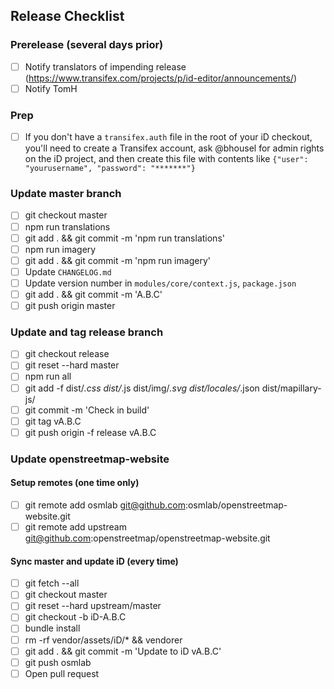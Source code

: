 ## Release Checklist

### Prerelease (several days prior)
- [ ] Notify translators of impending release
  (https://www.transifex.com/projects/p/id-editor/announcements/)
- [ ] Notify TomH

### Prep
- [ ] If you don't have a `transifex.auth` file in the root of your iD checkout,
      you'll need to create a Transifex account, ask @bhousel for admin rights
      on the iD project, and then create this file with contents
      like `{"user": "yourusername", "password": "*******"}`

### Update master branch
- [ ] git checkout master
- [ ] npm run translations
- [ ] git add . && git commit -m 'npm run translations'
- [ ] npm run imagery
- [ ] git add . && git commit -m 'npm run imagery'
- [ ] Update `CHANGELOG.md`
- [ ] Update version number in `modules/core/context.js`, `package.json`
- [ ] git add . && git commit -m 'A.B.C'
- [ ] git push origin master

### Update and tag release branch
- [ ] git checkout release
- [ ] git reset --hard master
- [ ] npm run all
- [ ] git add -f dist/*.css dist/*.js dist/img/*.svg dist/locales/*.json dist/mapillary-js/
- [ ] git commit -m 'Check in build'
- [ ] git tag vA.B.C
- [ ] git push origin -f release vA.B.C

### Update openstreetmap-website

#### Setup remotes (one time only)

- [ ] git remote add osmlab git@github.com:osmlab/openstreetmap-website.git
- [ ] git remote add upstream git@github.com:openstreetmap/openstreetmap-website.git

#### Sync master and update iD (every time)

- [ ] git fetch --all
- [ ] git checkout master
- [ ] git reset --hard upstream/master
- [ ] git checkout -b iD-A.B.C
- [ ] bundle install
- [ ] rm -rf vendor/assets/iD/* && vendorer
- [ ] git add . && git commit -m 'Update to iD vA.B.C'
- [ ] git push osmlab
- [ ] Open pull request
